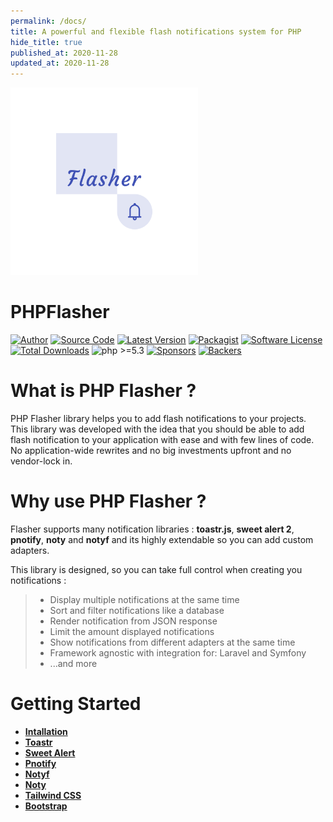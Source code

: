 ```yaml
---
permalink: /docs/
title: A powerful and flexible flash notifications system for PHP
hide_title: true
published_at: 2020-11-28
updated_at: 2020-11-28
---
```


<div class="text-center mb-8">
    <img id="logo" src="/static/php-flasher.png" height="300px" width="300px" alt="PHP Flasher">
    <h1 class="text-indigo-900 mt-1">
        PHP<span class="text-indigo-500">Flasher</span>
    </h1>
    <p class="mt-5">
        <a href="https://www.linkedin.com/in/younes-khoubza/"><img src="https://img.shields.io/badge/author-@yoeunes-blue.svg" alt="Author"></a>
        <a href="https://github.com/php-flasher/flasher"><img src="https://img.shields.io/badge/source-php--flasher/flasher-blue.svg?style=flat-square" alt="Source Code"></a>
        <a href="https://github.com/php-flasher/flasher/releases"><img src="https://img.shields.io/github/tag/php-flasher/flasher.svg" alt="Latest Version"></a>
        <a href="https://packagist.org/packages/php-flasher/flasher"><img src="https://img.shields.io/badge/packagist-php--flasher/flasher-orange.svg?style=flat-square" alt="Packagist"></a>
        <a href="https://github.com/php-flasher/flasher/blob/master/LICENSE"><img src="https:////img.shields.io/badge/license-MIT-brightgreen.svg" alt="Software License"></a>
        <a href="https://packagist.org/packages/php-flasher/flasher"><img src="https://img.shields.io/packagist/dt/php-flasher/flasher.svg" alt="Total Downloads"></a>
        <img src="https://img.shields.io/packagist/php-v/php-flasher/flasher.svg?style=flat-square" alt="php >=5.3">
        <a href="https://opencollective.com/php-flasher"><img src="https://opencollective.com/php-flasher/tiers/sponsor/badge.svg?label=sponsor&amp;color=brightgreen" alt="Sponsors"></a>
        <a href="https://opencollective.com/php-flasher"><img src="https://opencollective.com/php-flasher/tiers/backer/badge.svg?label=backer&amp;color=brightgreen" alt="Backers"></a>
    </p>
</div>

# What is PHP Flasher ?

PHP Flasher library helps you to add flash notifications to your projects. 
This library was developed with the idea that you should
be able to add flash notification to your application with ease and with few lines of code. No application-wide
rewrites and no big investments upfront and no vendor-lock in.

# Why use PHP Flasher ?

Flasher supports many notification libraries : __toastr.js__, __sweet alert 2__, __pnotify__, __noty__ and __notyf__
and its highly extendable so you can add custom adapters.

This library is designed, so you can take full control when creating you notifications :

> * Display multiple notifications at the same time
> * Sort and filter notifications like a database
> * Render notification from JSON response
> * Limit the amount displayed notifications
> * Show notifications from different adapters at the same time
> * Framework agnostic with integration for: Laravel and Symfony
> * ...and more

# Getting Started

* **[Intallation](/docs/installation/)**
* **[Toastr](/docs/adapter/toastr/)**
* **[Sweet Alert](/docs/adapter/sweet-alert/)**
* **[Pnotify](/docs/adapter/pnotify/)**
* **[Notyf](/docs/adapter/notyf/)**
* **[Noty](/docs/adapter/noty/)**
* **[Tailwind CSS](/docs/adapter/template/tailwindcss/)**
* **[Bootstrap](/docs/adapter/template/bootstrap/)**
